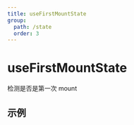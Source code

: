 ```yaml
---
title: useFirstMountState
group:
  path: /state
  order: 3
---
```


# useFirstMountState

检测是否是第一次 mount

## 示例

<code src="./useFirstMountState.demo.tsx"></code>
